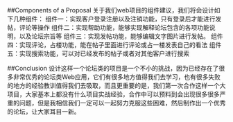 ##Components of a Proposal
关于我们web项目的组件建议，我们将会设计如下几种组件：
组件一：实现客户登录注册以及注销功能，只有登录后才能进行发帖，评论等操作
组件二：实现帮助功能，能够实现解释论坛包含的各项功能说明，以及论坛宗旨等
组件三：实现发帖功能，能够编辑文字图片进行发帖。
组件四：实现评论，占楼功能，能在帖子里面进行评论或占一楼发表自己的看法
组件五：实现搜索功能，可以对已经发布的帖子或者对其他客户进行搜索

##Conclusion
设计这样一个论坛类的项目是一个不小的挑战，因为已经存在了很多非常优秀的论坛类Web应用，它们有很多地方值得我们去学习，也有很多失败的地方的经验教训值得我们去吸取，而且更重要的是，我们第一次合作这样一个大项目，大家基本上都没有什么项目实战经验，合作中可以预料到会出现很多很多严重的问题，但是我相信我们一定可以一起努力克服这些困难，然后制作出一个优秀的论坛，让大家耳目一新。
